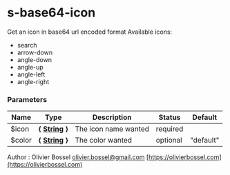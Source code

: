 # s-base64-icon

Get an icon in base64 url encoded format
Available icons:
- search
- arrow-down
- angle-down
- angle-up
- angle-left
- angle-right



### Parameters
Name  |  Type  |  Description  |  Status  |  Default
------------  |  ------------  |  ------------  |  ------------  |  ------------
$icon  |  **{ [String](http://www.sass-lang.com/documentation/file.SASS_REFERENCE.html#sass-script-strings) }**  |  The icon name wanted  |  required  |
$color  |  **{ [String](http://www.sass-lang.com/documentation/file.SASS_REFERENCE.html#sass-script-strings) }**  |  The color wanted  |  optional  |  "default"

Author : Olivier Bossel [olivier.bossel@gmail.com](mailto:olivier.bossel@gmail.com) [https://olivierbossel.com](https://olivierbossel.com)